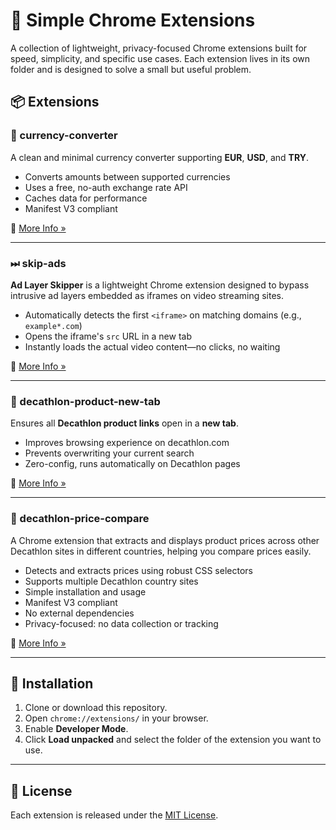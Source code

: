 # 🧩 Simple Chrome Extensions

A collection of lightweight, privacy-focused Chrome extensions built for speed, simplicity, and specific use cases. Each
extension lives in its own folder and is designed to solve a small but useful problem.

## 📦 Extensions

### 💱 currency-converter

A clean and minimal currency converter supporting **EUR**, **USD**, and **TRY**.

- Converts amounts between supported currencies
- Uses a free, no-auth exchange rate API
- Caches data for performance
- Manifest V3 compliant

🔗 [More Info »](./currency-converter)

---

### ⏭ skip-ads

**Ad Layer Skipper** is a lightweight Chrome extension designed to bypass intrusive ad layers embedded as iframes on
video streaming sites.

- Automatically detects the first `<iframe>` on matching domains (e.g., `example*.com`)
- Opens the iframe's `src` URL in a new tab
- Instantly loads the actual video content—no clicks, no waiting

🔗 [More Info »](./skip-ads)

---

### 🛒 decathlon-product-new-tab

Ensures all **Decathlon product links** open in a **new tab**.

- Improves browsing experience on decathlon.com
- Prevents overwriting your current search
- Zero-config, runs automatically on Decathlon pages

🔗 [More Info »](./decathlon-product-new-tab)

---

### 🛒 decathlon-price-compare

A Chrome extension that extracts and displays product prices across other Decathlon sites in different countries,
helping you compare prices easily.

- Detects and extracts prices using robust CSS selectors
- Supports multiple Decathlon country sites
- Simple installation and usage
- Manifest V3 compliant
- No external dependencies
- Privacy-focused: no data collection or tracking

🔗 [More Info »](./decathlon-price-compare)

---

## 🚀 Installation

1. Clone or download this repository.
2. Open `chrome://extensions/` in your browser.
3. Enable **Developer Mode**.
4. Click **Load unpacked** and select the folder of the extension you want to use.

---

## 📜 License

Each extension is released under the [MIT License](./LICENSE).
